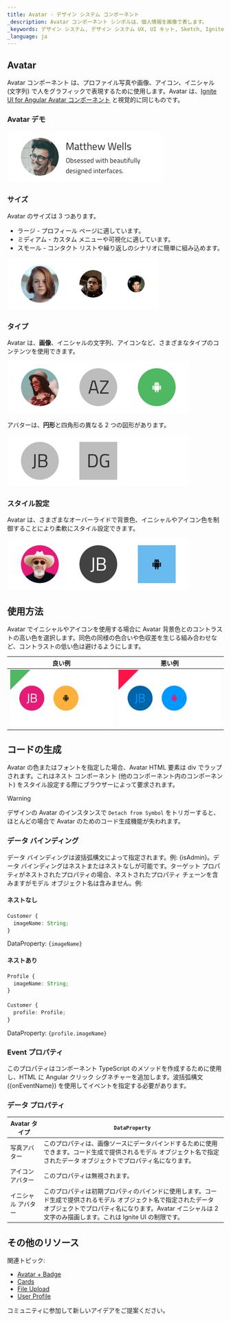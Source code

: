 ```yaml
---
title: Avatar - デザイン システム コンポーネント
_description: Avatar コンポーネント シンボルは、個人情報を画像で表します。 
_keywords: デザイン システム, デザイン システム UX, UI キット, Sketch, Ignite UI for Angular, Sketch to Angular, Angular, Angular デザイン システム, Sketch からコードをエクスポート, Angular 用のデザイン キット, Sketch HTML, Sketch to HTML, Sketch UI キット
_language: ja
---
```


## Avatar

Avatar コンポーネント は、プロファイル写真や画像、アイコン、イニシャル (文字列) で人をグラフィックで表現するために使用します。Avatar は、[Ignite UI for Angular Avatar コンポーネント](https://jp.infragistics.com/products/ignite-ui-angular/angular/components/avatar.html) と視覚的に同じものです。

### Avatar デモ

<img class="responsive-img" src="../images/avatar_demo.png" srcset="../images/avatar_demo@2x.png 2x" />

### サイズ

Avatar のサイズは 3 つあります。

- ラージ - プロフィール ページに適しています。
- ミディアム - カスタム メニューや可視化に適しています。
- スモール - コンタクト リストや繰り返しのシナリオに簡単に組み込めます。

<img class="responsive-img" src="../images/avatar_sizes.png" srcset="../images/avatar_sizes@2x.png 2x" />

### タイプ

Avatar は、**画像**、イニシャルの文字列、アイコンなど、さまざまなタイプのコンテンツを使用できます。

<img class="responsive-img" src="../images/avatar_content.png" srcset="../images/avatar_content@2x.png 2x" />

アバターは、**円形**と四角形の異なる 2 つの図形があります。

<img class="responsive-img" src="../images/avatar_type.png" srcset="../images/avatar_type@2x.png 2x" />

### スタイル設定

Avatar は、さまざまなオーバーライドで背景色、イニシャルやアイコン色を制御することにより柔軟にスタイル設定できます。

<img class="responsive-img" src="../images/avatar_styling.png" srcset="../images/avatar_styling@2x.png 2x" />

## 使用方法

Avatar でイニシャルやアイコンを使用する場合に Avatar 背景色とのコントラストの高い色を選択します。同色の同様の色合いや色収差を生じる組み合わせなど、コントラストの低い色は避けるようにします。

| 良い例                                                                             |悪い例                                                                              |
| ------------------------------------------------------------------------------ | ---------------------------------------------------------------------------------- |
| <img class="responsive-img" src="../images/avatar_do1.png" srcset="../images/avatar_do1@2x.png 2x" />|<img class="responsive-img" src="../images/avatar_dont1.png" srcset="../images/avatar_dont1@2x.png 2x" /> |

## コードの生成

Avatar の色またはフォントを指定した場合、Avatar HTML 要素は div でラップされます。これはネスト コンポーネント (他のコンポーネント内のコンポーネント) をスタイル設定する際にブラウザーによって要求されます。

> [!WARNING]
> デザインの Avatar のインスタンスで `Detach from Symbol` をトリガーすると、ほとんどの場合で Avatar のためのコード生成機能が失われます。

### データ バインディング

データ バインディングは波括弧構文によって指定されます。例: {isAdmin}。データ バインディングはネストまたはネストなしが可能です。ターゲット プロパティがネストされたプロパティの場合、ネストされたプロパティ チェーンを含みますがモデル オブジェクト名は含みません。例:

#### ネストなし

```typescript
Customer {
  imageName: String;
}
```

DataProperty: `{imageName}`

#### ネストあり

```typescript
Profile {
  imageName: String;
}

Customer {
  profile: Profile;
}
```

DataProperty: `{profile.imageName}`

### Event プロパティ

このプロパティはコンポーネント TypeScript のメソッドを作成するために使用し、HTML に Angular クリック シグネチャーを追加します。波括弧構文 ({onEventName}) を使用してイベントを指定する必要があります。

### データ プロパティ

| Avatar タイプ     |`DataProperty`                                                                                                                                                                                                                                                                                         |
| --------------- | -------------------------------------------------------------------------------------------------------------------------------------------------------------------------------------------------------------------------------------------------------------------------------------------------------- |
| 写真アバター|このプロパティは、画像ソースにデータバインドするために使用できます。コード生成で提供されるモデル オブジェクト名で指定されたデータ オブジェクトでプロパティ名になります。                                                                                     |
| アイコン アバター     |このプロパティは無視されます。                                                                                                                                                                                                                                                                                |
| イニシャル アバター|このプロパティは初期プロパティのバインドに使用します。コード生成で提供されるモデル オブジェクト名で指定されたデータ オブジェクトでプロパティ名になります。Avatar イニシャルは 2 文字のみ描画します。これは Ignite UI の制限です。 |

## その他のリソース

関連トピック:

- [Avatar + Badge](../patterns/avatar-badge.md)
- [Cards](cards.md)
- [File Upload](../patterns/file-upload.md)
- [User Profile](../patterns/user-profile.md)
  <div class="divider--half"></div>

コミュニティに参加して新しいアイデアをご提案ください。


